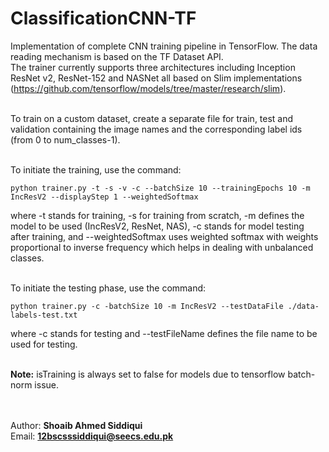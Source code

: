 # ClassificationCNN-TF

Implementation of complete CNN training pipeline in TensorFlow. The data reading mechanism is based on the TF Dataset API.
<br/>The trainer currently supports three architectures including Inception ResNet v2, ResNet-152 and NASNet all based on Slim implementations (https://github.com/tensorflow/models/tree/master/research/slim).

<br/>To train on a custom dataset, create a separate file for train, test and validation containing the image names and the corresponding label ids (from 0 to num_classes-1).

<br/>To initiate the training, use the command:
```
python trainer.py -t -s -v -c --batchSize 10 --trainingEpochs 10 -m IncResV2 --displayStep 1 --weightedSoftmax
```
where -t stands for training, -s for training from scratch, -m defines the model to be used (IncResV2, ResNet, NAS), -c stands for model testing after training, and --weightedSoftmax uses weighted softmax with weights proportional to inverse frequency which helps in dealing with unbalanced classes.

<br/>To initiate the testing phase, use the command:
```
python trainer.py -c -batchSize 10 -m IncResV2 --testDataFile ./data-labels-test.txt
```
where -c stands for testing and --testFileName defines the file name to be used for testing.

<br/><b>Note:</b> isTraining is always set to false for models due to tensorflow batch-norm issue.

<br/><br/> Author: <b>Shoaib Ahmed Siddiqui</b>
<br/> Email: <b>12bscsssiddiqui@seecs.edu.pk</b>
